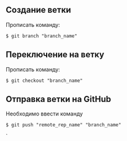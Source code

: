 ## Создание ветки

Прописать команду:
```
$ git branch "branch_name"
```


## Переключение на ветку

Прописать команду:
```
$ git checkout "branch_name"
```

## Отправка ветки на GitHub

Необходимо ввести команду
```
$ git push "remote_rep_name" "branch_name"
```
`